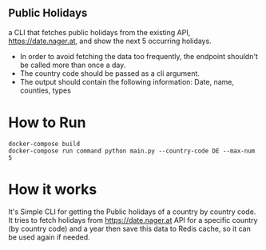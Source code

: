 ## Public Holidays
a CLI that fetches public holidays from the existing API, https://date.nager.at, and show the next 5 occurring holidays.
- In order to avoid fetching the data too frequently, the endpoint shouldn't be called more than once a day.
- The country code should be passed as a cli argument.
- The output should contain the following information: Date, name, counties, types


# How to Run
```
docker-compose build
docker-compose run command python main.py --country-code DE --max-num 5
```

# How it works
It's Simple CLI for getting the Public holidays of a country by country code. It tries to fetch
holidays from https://date.nager.at API for a specific country (by country code) and a year then save
this data to Redis cache, so it can be used again if needed.
